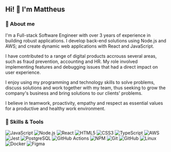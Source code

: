 ## Hi! 👋 I'm Mattheus

### 👤 About me

I'm a Full-stack Software Engineer with over 3 years of experience in building robust applications. I develop back-end solutions using Node.js and AWS; and create dynamic web applications with React and JavaScript.

I have contributed to a range of digital products accrouss several areas, such as fraud prevention, accounting and HR. My role involved implementing features and debugging issues that had a direct impact on user experience.

I enjoy using my programming and technology skills to solve problems, discuss solutions and work together with my team, thus seeking to grow the company's business and bring solutions to our clients' problems.

I believe in teamwork, proactivity, empathy and respect as essential values for a productive and healthy work environment.

### 🔧 Skills & Tools
![JavaScript](https://img.shields.io/badge/-JavaScript-black?style=for-the-badge&logo=javascript)
![Node.js](https://img.shields.io/badge/Node.js-339933.svg?style=for-the-badge&logo=node.js&logoColor=white)
![React](https://img.shields.io/badge/-React-20232a?style=for-the-badge&logo=react)
![HTML5](https://img.shields.io/badge/-HTML5-E34F26?style=for-the-badge&logo=html5&logoColor=white)
![CSS3](https://img.shields.io/badge/-CSS3-1572B6?style=for-the-badge&logo=css3)
![TypeScript](https://img.shields.io/badge/-TypeScript-white?style=for-the-badge&logo=typescript)
![AWS](https://img.shields.io/badge/-AWS-FF9900?style=for-the-badge&logo=amazonwebservices)
![Jest](https://img.shields.io/badge/-Jest-C21325?style=for-the-badge&logo=jest)
![PostgreSQL](https://img.shields.io/badge/-PostgreSQL-b3cee6?style=for-the-badge&logo=githubactions)
![GitHub Actions](https://img.shields.io/badge/-GitHub%20Actions-white?style=for-the-badge&logo=githubactions)
![NPM](https://img.shields.io/badge/NPM-CB3837.svg?style=for-the-badge&logo=npm)
![Git](https://img.shields.io/badge/-Git-black?style=for-the-badge&logo=git)
![GitHub](https://img.shields.io/badge/-GitHub-181717?style=for-the-badge&logo=github)
![Linux](https://img.shields.io/badge/-Linux-white?style=for-the-badge&logo=linux)
![Docker](https://img.shields.io/badge/-Docker-black?style=for-the-badge&logo=docker)
![Figma](https://img.shields.io/badge/-Figma-white?style=for-the-badge&logo=figma)

<!--
<a href="https://www.linkedin.com/in/mattheuseinloft/" rel="noopener noreferrer">
  <img alt="LinkedIn" src="https://img.shields.io/badge/-LinkedIn-blue?style=flat-square&logo=Linkedin&logoColor=white"/>
</a>

Here are some ideas to get you started:

- 🔭 I’m currently working on ...
- 🌱 I’m currently learning ...
- 👯 I’m looking to collaborate on ...
- 🤔 I’m looking for help with ...
- 💬 Ask me about ...
- 📫 How to reach me: ...
- 😄 Pronouns: ...
- ⚡ Fun fact: ...
-->
